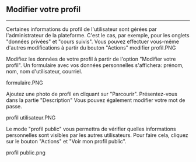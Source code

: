 ## Modifier votre profil
---

Certaines informations du profil de l'utilisateur sont gérées par l'administrateur de la plateforme. C'est le cas, par exemple, pour les onglets "données privées" et "cours suivis". Vous pouvez effectuer vous-même d'autres modifications à partir du bouton "Actions"
modifier profil.PNG

Modifiez les données de votre profil à partir de l'option "Modifier votre profil". Un formulaire avec vos données personnelles s'affichera: prénom, nom, nom d'utilisateur, courriel.

formulaire.PNG

Ajoutez une photo de profil en cliquant sur "Parcourir". Présentez-vous dans la partie "Description"
Vous pouvez également modifier votre mot de passe.

profil utilisateur.PNG

Le mode "profil public" vous permettra de vérifier quelles informations personnelles sont visibles par les autres utilisateurs.
Pour faire cela, cliquez sur le bouton "Actions" et "Voir mon profil public".

profil public.png
